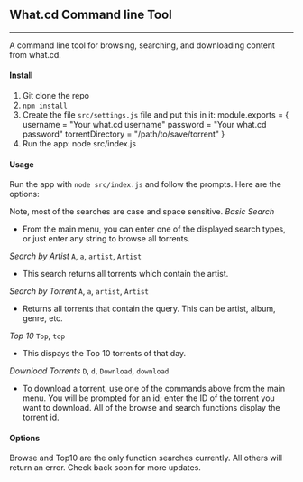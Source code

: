 ## What.cd Command line Tool
--------------

A command line tool for browsing, searching, and downloading content from what.cd.

#### Install

1) Git clone the repo
2) `npm install`
3) Create the file `src/settings.js` file and put this in it:
    module.exports =  {
      username = "Your what.cd username"
      password = "Your what.cd password"
      torrentDirectory = "/path/to/save/torrent"
    }
4) Run the app:
    node src/index.js

#### Usage

Run the app with `node src/index.js` and follow the prompts. Here are the options:

Note, most of the searches are case and space sensitive.
*Basic Search*
- From the main menu, you can enter one of the displayed search types, or just enter any string to browse all torrents.

*Search by Artist*
`A`, `a`, `artist`, `Artist`
- This search returns all torrents which contain the artist.

*Search by Torrent*
`A`, `a`, `artist`, `Artist`
- Returns all torrents that contain the query. This can be artist, album, genre, etc.

*Top 10*
`Top`, `top`
- This dispays the Top 10 torrents of that day.

*Download Torrents*
`D`, `d`, `Download`, `download`
- To download a torrent, use one of the commands above from the main menu. You will be prompted for an
  id; enter the ID of the torrent you want to download. All of the browse and search functions display the
  torrent id.


#### Options

Browse and Top10 are the only function searches currently. All others will return an error. Check back soon for more updates.
